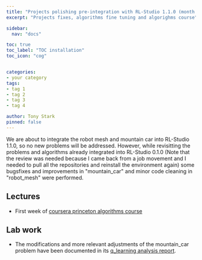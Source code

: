 ```yaml
---
title: "Projects polishing pre-integration with RL-Studio 1.1.0 (month 14)"
excerpt: "Projects fixes, algorithms fine tuning and algorighms course"

sidebar:
  nav: "docs"

toc: true
toc_label: "TOC installation"
toc_icon: "cog"


categories:
- your category
tags:
- tag 1
- tag 2
- tag 3
- tag 4

author: Tony Stark
pinned: false
---
```


We are about to integrate the robot mesh and mountain car into RL-Studio 1.1.0, so no new problems will be addressed.
However, while revisitting the problems and algorithms already integrated into RL-Studio 0.1.0 (Note that the review was needed
because I came back from a job movement and I needed to pull all the repositories and reinstall the environment again) some
bugsfixes and improvements in "mountain_car" and minor code cleaning in "robot_mesh" were performed.


## Lectures

- First week of [coursera princeton algorithms course](https://www.coursera.org/learn/algorithms-part1/)

## Lab work

- The modifications and more relevant adjustments of the mountain_car problem have been documented in its [q_learning analysis report](https://github.com/RoboticsLabURJC/2020-phd-ruben-lucas/tree/master/RL_Unibotics/RL-Studio/results/mountain_car/results.docx).  
